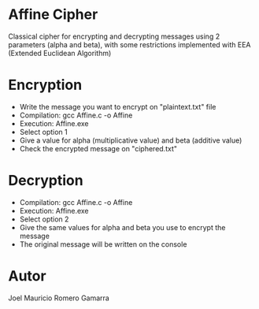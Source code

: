 # Affine Cipher

Classical cipher for encrypting and decrypting messages using 2 parameters (alpha and beta), with some restrictions implemented with EEA (Extended Euclidean Algorithm)

# Encryption

- Write the message you want to encrypt on "plaintext.txt" file
- Compilation: gcc Affine.c -o Affine
- Execution: Affine.exe
- Select option 1
- Give a value for alpha (multiplicative value) and beta (additive value)
- Check the encrypted message on "ciphered.txt"

# Decryption

- Compilation: gcc Affine.c -o Affine
- Execution: Affine.exe
- Select option 2
- Give the same values for alpha and beta you use to encrypt the message
- The original message will be written on the console

# Autor

Joel Mauricio Romero Gamarra
